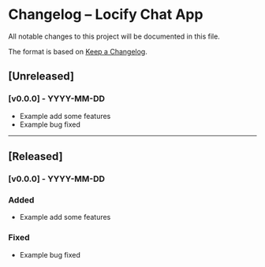 # Changelog – Locify Chat App

All notable changes to this project will be documented in this file.

The format is based on [Keep a Changelog](https://keepachangelog.com/en/1.0.0/).

## \[Unreleased]

### \[v0.0.0] - YYYY-MM-DD

* Example add some features
* Example bug fixed

---

## \[Released]

### \[v0.0.0] - YYYY-MM-DD

### Added

* Example add some features

### Fixed

* Example bug fixed
